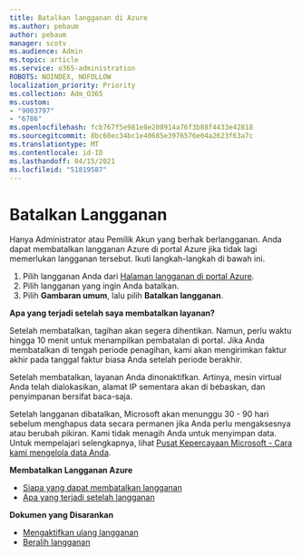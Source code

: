 ```yaml
---
title: Batalkan langganan di Azure
ms.author: pebaum
author: pebaum
manager: scotv
ms.audience: Admin
ms.topic: article
ms.service: o365-administration
ROBOTS: NOINDEX, NOFOLLOW
localization_priority: Priority
ms.collection: Adm_O365
ms.custom:
- "9003797"
- "6786"
ms.openlocfilehash: fcb767f5e981e8e208914a76f3b88f4433e42818
ms.sourcegitcommit: 8bc60ec34bc1e40685e3976576e04a2623f63a7c
ms.translationtype: MT
ms.contentlocale: id-ID
ms.lasthandoff: 04/15/2021
ms.locfileid: "51819587"
---
```

# <a name="cancel-subscription"></a>Batalkan Langganan

Hanya Administrator atau Pemilik Akun yang berhak berlangganan. Anda dapat membatalkan langganan Azure di portal Azure jika tidak lagi memerlukan langganan tersebut. Ikuti langkah-langkah di bawah ini.

1. Pilih langganan Anda dari [Halaman langganan di portal Azure](https://portal.azure.com/#blade/Microsoft_Azure_Billing/SubscriptionsBlade).
2. Pilih langganan yang ingin Anda batalkan.
3. Pilih **Gambaran umum**, lalu pilih **Batalkan langganan**.

**Apa yang terjadi setelah saya membatalkan layanan?**

Setelah membatalkan, tagihan akan segera dihentikan. Namun, perlu waktu hingga 10 menit untuk menampilkan pembatalan di portal. Jika Anda membatalkan di tengah periode penagihan, kami akan mengirimkan faktur akhir pada tanggal faktur biasa Anda setelah periode berakhir.

Setelah membatalkan, layanan Anda dinonaktifkan. Artinya, mesin virtual Anda telah dialokasikan, alamat IP sementara akan di bebaskan, dan penyimpanan bersifat baca-saja.

Setelah langganan dibatalkan, Microsoft akan menunggu 30 - 90 hari sebelum menghapus data secara permanen jika Anda perlu mengaksesnya atau berubah pikiran. Kami tidak menagih Anda untuk menyimpan data. Untuk mempelajari selengkapnya, lihat [Pusat Kepercayaan Microsoft - Cara kami mengelola data Anda](https://go.microsoft.com/fwLink/p/?LinkID=822930&clcid=0x409).

**Membatalkan Langganan Azure**

- [Siapa yang dapat membatalkan langganan](https://docs.microsoft.com/azure/billing/billing-how-to-cancel-azure-subscription?WT.mc_id=Portal-Microsoft_Azure_Support#who-can-cancel-a-subscription)
- [Apa yang terjadi setelah langganan](https://docs.microsoft.com/azure/billing/billing-how-to-cancel-azure-subscription?WT.mc_id=Portal-Microsoft_Azure_Support#what-happens-after-i-cancel-my-subscription)

**Dokumen yang Disarankan**

- [Mengaktifkan ulang langganan](https://docs.microsoft.com/azure/billing/billing-how-to-cancel-azure-subscription?WT.mc_id=Portal-Microsoft_Azure_Support#reactivate-subscription)
- [Beralih langganan](https://docs.microsoft.com/azure/billing/billing-how-to-switch-azure-offer?WT.mc_id=Portal-Microsoft_Azure_Support)